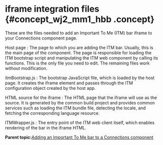 # iframe integration files {#concept_wj2_mm1_hbb .concept}

These are the files needed to add an Important To Me \(ITM\) bar iframe to your Connections component page.

Host page
:   The page to which you are adding the ITM bar. Usually, this is the main page of the component. The page is responsible for loading the ITM bootstrap script and manipulating the ITM web component by calling its functions. This is the only file you need to edit. The remaining files work without modification.

itmBootstrap.js
:   The bootstrap JavaScript file, which is loaded by the host page. It creates the iframe element and passes through the ITM configuration object created by the host app.

HTML source for the iframe
:   The HTML page that the iframe will use as the source. It is generated by the common build project and provides common services such as loading the ITM bundle file, detecting the locale, and fetching the corresponding language resource.

ITMWrapper.js
:   The entry point of the ITM web client itself, which enables rendering of the bar in the iframe HTML.

**Parent topic:**[Adding an Important To Me bar to a Connections component](../customize/c_itm_iframe_intro.md)

